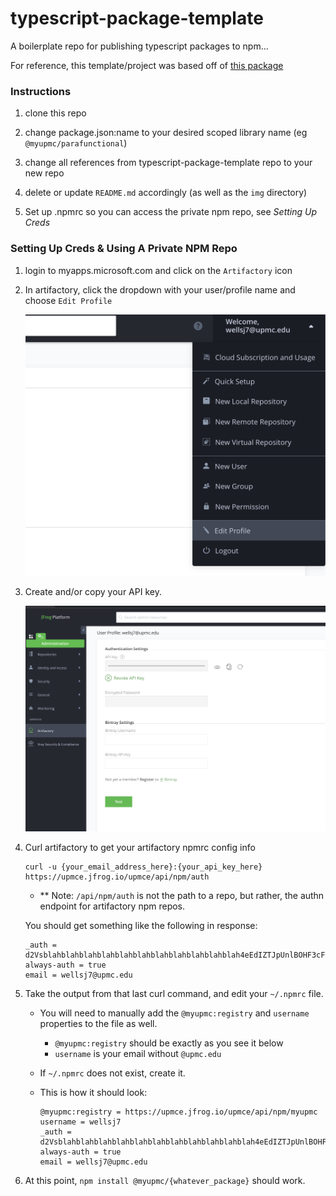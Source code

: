 # typescript-package-template

A boilerplate repo for publishing typescript packages to npm...

For reference, this template/project was based off of [this package](https://github.com/93v/npm-typescript-package-boilerplate#readme)

### Instructions

1. clone this repo

2. change package.json:name to your desired scoped library name (eg `@myupmc/parafunctional`)

3. change all references from typescript-package-template repo to your new repo

4. delete or update `README.md` accordingly (as well as the `img` directory)

5. Set up .npmrc so you can access the private npm repo, see *Setting Up Creds*

### Setting Up Creds & Using A Private NPM Repo

1. login to myapps.microsoft.com and click on the `Artifactory` icon

2. In artifactory, click the dropdown with your user/profile name and choose `Edit Profile`

    <img src="img/one.png" />

3. Create and/or copy your API key.

    <img src="img/two.png" />

4. Curl artifactory to get your artifactory npmrc config info

    ```
    curl -u {your_email_address_here}:{your_api_key_here} https://upmce.jfrog.io/upmce/api/npm/auth
    ```
    - ** Note: `/api/npm/auth` is not the path to a repo, but rather, the authn endpoint for artifactory npm repos.

    You should get something like the following in response:
    
    ```
    _auth = d2Vsblahblahblahblahblahblahblahblahblahblahblah4eEdIZTJpUnlBOHF3cF
    always-auth = true
    email = wellsj7@upmc.edu
    ```

5. Take the output from that last curl command, and edit your `~/.npmrc` file. 
    -   You will need to manually add the `@myupmc:registry` and `username` properties to the file as well.
        
        -   `@myupmc:registry` should be exactly as you see it below
        -   `username` is your email without `@upmc.edu`  

    -   If `~/.npmrc` does not exist, create it.
    -   This is how it should look:

        ```
        @myupmc:registry = https://upmce.jfrog.io/upmce/api/npm/myupmc
        username = wellsj7
        _auth = d2Vsblahblahblahblahblahblahblahblahblahblahblah4eEdIZTJpUnlBOHF3cF
        always-auth = true
        email = wellsj7@upmc.edu
        ```

6. At this point, `npm install @myupmc/{whatever_package}` should work.

